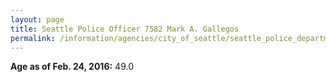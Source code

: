 ```yaml
---
layout: page
title: Seattle Police Officer 7582 Mark A. Gallegos
permalink: /information/agencies/city_of_seattle/seattle_police_department/copbook/7582/
---
```


**Age as of Feb. 24, 2016:** 49.0
